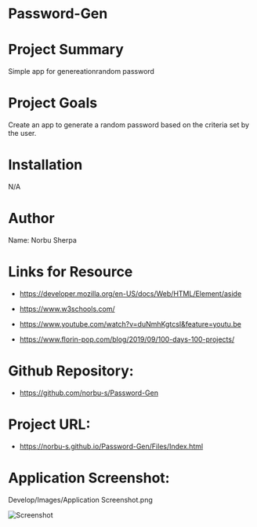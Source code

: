 # Password-Gen

# Project Summary
Simple app for genereationrandom password

# Project Goals
Create an app to generate a random password based on the criteria set by the user.

# Installation
N/A

# Author 
Name: Norbu Sherpa

# Links for Resource

* https://developer.mozilla.org/en-US/docs/Web/HTML/Element/aside

* https://www.w3schools.com/

* https://www.youtube.com/watch?v=duNmhKgtcsI&feature=youtu.be

* https://www.florin-pop.com/blog/2019/09/100-days-100-projects/


# Github Repository:
* https://github.com/norbu-s/Password-Gen

# Project URL:

* https://norbu-s.github.io/Password-Gen/Files/Index.html

# Application Screenshot:

Develop/Images/Application Screenshot.png

![Screenshot](/Develop/Images/ApplicationScreenshot.png)
